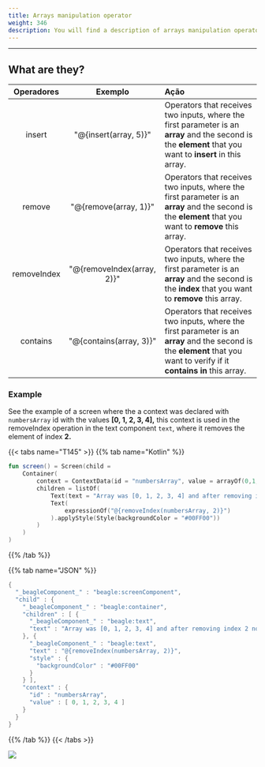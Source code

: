 ```yaml
---
title: Arrays manipulation operator
weight: 346
description: You will find a description of arrays manipulation operator.
---
```


---

## What are they? 

| Operadores | Exemplo | Ação |
| :---: | :---: | :--- |
| insert | "@{insert\(array, 5\)}" | Operators that receives two inputs, where the first parameter is an **array** and the second is the **element** that you want to **insert** in this array. |
| remove | "@{remove\(array, 1\)}" | Operators that receives two inputs, where the first parameter is an **array** and the second is the **element** that you want to **remove** this array. |
| removeIndex | "@{removeIndex\(array, 2\)}" | Operators that receives two inputs, where the first parameter is an **array** and the second is the **index** that you want to **remove** this array.  |
| contains | "@{contains\(array, 3\)}" | Operators that receives two inputs, where the first parameter is an **array** and the second is the **element** that you want to verify if it **contains in**  this array. |

### Example

See the example of a screen where the a context was declared with `numbersArray` id with the values **\[0, 1, 2, 3, 4\],** this context is used in the removeIndex operation in the text component `text`, where it removes the element of index **2.**

{{< tabs name="T145" >}}
{{% tab name="Kotlin" %}}
```kotlin
fun screen() = Screen(child = 
    Container(
        context = ContextData(id = "numbersArray", value = arrayOf(0,1,2,3,4)),
        children = listOf(
            Text(text = "Array was [0, 1, 2, 3, 4] and after removing index 2 now is: "),
            Text(
                expressionOf("@{removeIndex(numbersArray, 2)}")
            ).applyStyle(Style(backgroundColor = "#00FF00"))
        )
    )
)
```
{{% /tab %}}

{{% tab name="JSON" %}}
```kotlin
{
  "_beagleComponent_" : "beagle:screenComponent",
  "child" : {
    "_beagleComponent_" : "beagle:container",
    "children" : [ {
      "_beagleComponent_" : "beagle:text",
      "text" : "Array was [0, 1, 2, 3, 4] and after removing index 2 now is: "
    }, {
      "_beagleComponent_" : "beagle:text",
      "text" : "@{removeIndex(numbersArray, 2)}",
      "style" : {
        "backgroundColor" : "#00FF00"
      }
    } ],
    "context" : {
      "id" : "numbersArray",
      "value" : [ 0, 1, 2, 3, 4 ]
    }
  }
}
```
{{% /tab %}}
{{< /tabs >}}

![](/docs-beagle/array.png)
